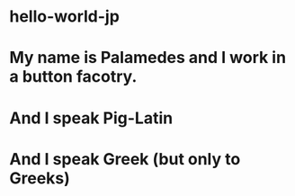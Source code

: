 # hello-world-jp

# My name is Palamedes and I work in a button facotry.
# And I speak Pig-Latin
# And I speak Greek (but only to Greeks)
